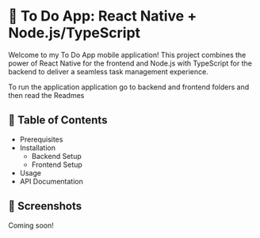 # 📝 To Do App: React Native + Node.js/TypeScript

Welcome to my To Do App mobile application! This project combines the power of React Native for the frontend and Node.js with TypeScript for the backend to deliver a seamless task management experience.

To run the application application go to backend and frontend folders and then read the Readmes

## 📑 Table of Contents

-   Prerequisites
-   Installation
    -   Backend Setup
    -   Frontend Setup
-   Usage
-   API Documentation

## 📸 Screenshots

Coming soon!
